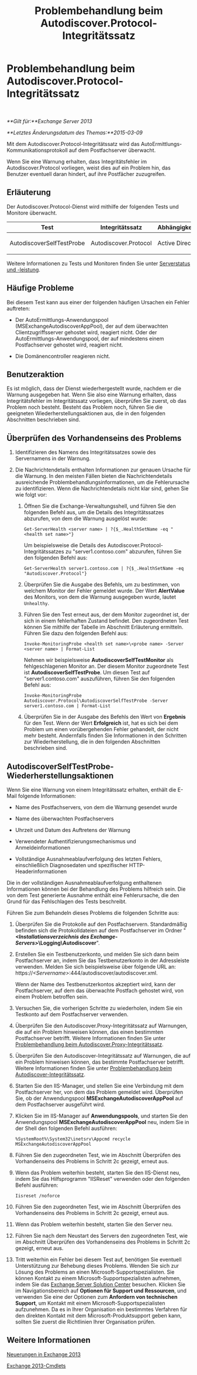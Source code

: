 ﻿---
title: Problembehandlung beim Autodiscover.Protocol-Integritätssatz
TOCTitle: Problembehandlung beim Autodiscover.Protocol-Integritätssatz
ms:assetid: 06afdcc8-7920-4e88-b85a-98e67a19d221
ms:mtpsurl: https://technet.microsoft.com/de-de/library/ms.exch.scom.autodiscover.protocol(v=EXCHG.150)
ms:contentKeyID: 53181850
ms.date: 10/08/2015
mtps_version: v=EXCHG.150
ms.translationtype: HT
---

# Problembehandlung beim Autodiscover.Protocol-Integritätssatz

 

_**Gilt für:**Exchange Server 2013_

_**Letztes Änderungsdatum des Themas:**2015-03-09_

Mit dem Autodiscover.Protocol-Integritätssatz wird das AutoErmittlungs-Kommunikationsprotokoll auf dem Postfachserver überwacht.

Wenn Sie eine Warnung erhalten, dass Integritätsfehler im Autodiscover.Protocol vorliegen, weist dies auf ein Problem hin, das Benutzer eventuell daran hindert, auf ihre Postfächer zuzugreifen.

## Erläuterung

Der Autodiscover.Protocol-Dienst wird mithilfe der folgenden Tests und Monitore überwacht.


<table>
<colgroup>
<col style="width: 25%" />
<col style="width: 25%" />
<col style="width: 25%" />
<col style="width: 25%" />
</colgroup>
<thead>
<tr class="header">
<th>Test</th>
<th>Integritätssatz</th>
<th>Abhängigkeiten</th>
<th>Zugehörige Monitore</th>
</tr>
</thead>
<tbody>
<tr class="odd">
<td><p>AutodiscoverSelfTestProbe</p></td>
<td><p>Autodiscover.Protocol</p></td>
<td><p>Active Directory</p></td>
<td><p>AutodiscoverSelfTestMonitor</p></td>
</tr>
</tbody>
</table>


Weitere Informationen zu Tests und Monitoren finden Sie unter [Serverstatus und -leistung](https://technet.microsoft.com/de-de/library/jj150551\(v=exchg.150\)).

## Häufige Probleme

Bei diesem Test kann aus einer der folgenden häufigen Ursachen ein Fehler auftreten:

  - Der AutoErmittlungs-Anwendungspool (MSExchangeAutodiscoverAppPool), der auf dem überwachten Clientzugriffsserver gehostet wird, reagiert nicht. Oder der AutoErmittlungs-Anwendungspool, der auf mindestens einem Postfachserver gehostet wird, reagiert nicht.

  - Die Domänencontroller reagieren nicht.

## Benutzeraktion

Es ist möglich, dass der Dienst wiederhergestellt wurde, nachdem er die Warnung ausgegeben hat. Wenn Sie also eine Warnung erhalten, dass Integritätsfehler im Integritätssatz vorliegen, überprüfen Sie zuerst, ob das Problem noch besteht. Besteht das Problem noch, führen Sie die geeigneten Wiederherstellungsaktionen aus, die in den folgenden Abschnitten beschrieben sind.

## Überprüfen des Vorhandenseins des Problems

1.  Identifizieren des Namens des Integritätssatzes sowie des Servernamens in der Warnung.

2.  Die Nachrichtendetails enthalten Informationen zur genauen Ursache für die Warnung. In den meisten Fällen bieten die Nachrichtendetails ausreichende Problembehandlungsinformationen, um die Fehlerursache zu identifizieren. Wenn die Nachrichtendetails nicht klar sind, gehen Sie wie folgt vor:
    
    1.  Öffnen Sie die Exchange-Verwaltungsshell, und führen Sie den folgenden Befehl aus, um die Details des Integritätssatzes abzurufen, von dem die Warnung ausgelöst wurde:
        
            Get-ServerHealth <server name> | ?{$_.HealthSetName -eq "<health set name>"}
        
        Um beispielsweise die Details des Autodiscover.Protocol-Integritätssatzes zu "server1.contoso.com" abzurufen, führen Sie den folgenden Befehl aus:
        
            Get-ServerHealth server1.contoso.com | ?{$_.HealthSetName -eq "Autodiscover.Protocol"}
    
    2.  Überprüfen Sie die Ausgabe des Befehls, um zu bestimmen, von welchem Monitor der Fehler gemeldet wurde. Der Wert **AlertValue** des Monitors, von dem die Warnung ausgegeben wurde, lautet `Unhealthy`.
    
    3.  Führen Sie den Test erneut aus, der dem Monitor zugeordnet ist, der sich in einem fehlerhaften Zustand befindet. Den zugeordneten Test können Sie mithilfe der Tabelle im Abschnitt Erläuterung ermitteln. Führen Sie dazu den folgenden Befehl aus:
        
            Invoke-MonitoringProbe <health set name>\<probe name> -Server <server name> | Format-List
        
        Nehmen wir beispielsweise **AutodiscoverSelfTestMonitor** als fehlgeschlagenen Monitor an. Der diesem Monitor zugeordnete Test ist **AutodiscoverSelfTestProbe**. Um diesen Test auf "server1.contoso.com" auszuführen, führen Sie den folgenden Befehl aus:
        
            Invoke-MonitoringProbe Autodiscover.Protocol\AutodiscoverSelfTestProbe -Server server1.contoso.com | Format-List
    
    4.  Überprüfen Sie in der Ausgabe des Befehls den Wert von **Ergebnis** für den Test. Wenn der Wert **Erfolgreich** ist, hat es sich bei dem Problem um einen vorübergehenden Fehler gehandelt, der nicht mehr besteht. Andernfalls finden Sie Informationen in den Schritten zur Wiederherstellung, die in den folgenden Abschnitten beschrieben sind.

## AutodiscoverSelfTestProbe-Wiederherstellungsaktionen

Wenn Sie eine Warnung von einem Integritätssatz erhalten, enthält die E-Mail folgende Informationen:

  - Name des Postfachservers, von dem die Warnung gesendet wurde

  - Name des überwachten Postfachservers

  - Uhrzeit und Datum des Auftretens der Warnung

  - Verwendeter Authentifizierungsmechanismus und Anmeldeinformationen

  - Vollständige Ausnahmeablaufverfolgung des letzten Fehlers, einschließlich Diagnosedaten und spezifischer HTTP-Headerinformationen

Die in der vollständigen Ausnahmeablaufverfolgung enthaltenen Informationen können bei der Behandlung des Problems hilfreich sein. Die von dem Test generierte Ausnahme enthält eine Fehlerursache, die den Grund für das Fehlschlagen des Tests beschreibt.

Führen Sie zum Behandeln dieses Problems die folgenden Schritte aus:

1.  Überprüfen Sie die Protokolle auf den Postfachservern. Standardmäßig befinden sich die Protokolldateien auf dem Postfachserver im Ordner "***\<Installationsverzeichnis des Exchange-Servers\>*\\Logging\\Autodiscover**".

2.  Erstellen Sie ein Testbenutzerkonto, und melden Sie sich dann beim Postfachserver an, indem Sie das Testbenutzerkonto in der Adressleiste verwenden. Melden Sie sich beispielsweise über folgende URL an: https://*\<Servername\>*:444/autodiscover/autodiscover.xml.
    
    Wenn der Name des Testbenutzerkontos akzeptiert wird, kann der Postfachserver, auf dem das überwachte Postfach gehostet wird, von einem Problem betroffen sein.

3.  Versuchen Sie, die vorherigen Schritte zu wiederholen, indem Sie ein Testkonto auf dem Postfachserver verwenden.

4.  Überprüfen Sie den Autodiscover.Proxy-Integritätssatz auf Warnungen, die auf ein Problem hinweisen können, das einen bestimmten Postfachserver betrifft. Weitere Informationen finden Sie unter [Problembehandlung beim Autodiscover.Proxy-Integritätssatz](troubleshooting-autodiscover-proxy-health-set.md).

5.  Überprüfen Sie den Autodiscover-Integritätssatz auf Warnungen, die auf ein Problem hinweisen können, das bestimmte Postfachserver betrifft. Weitere Informationen finden Sie unter [Problembehandlung beim Autodiscover-Integritätssatz](troubleshooting-autodiscover-health-set.md).

6.  Starten Sie den IIS-Manager, und stellen Sie eine Verbindung mit dem Postfachserver her, von dem das Problem gemeldet wird. Überprüfen Sie, ob der Anwendungspool **MSExchangeAutodiscoverAppPool** auf dem Postfachserver ausgeführt wird.

7.  Klicken Sie im IIS-Manager auf **Anwendungspools**, und starten Sie den Anwendungspool **MSExchangeAutodiscoverAppPool** neu, indem Sie in der Shell den folgenden Befehl ausführen:
    
        %SystemRoot%\System32\inetsrv\Appcmd recycle MSExchangeAutodiscoverAppPool

8.  Führen Sie den zugeordneten Test, wie im Abschnitt Überprüfen des Vorhandenseins des Problems in Schritt 2c gezeigt, erneut aus.

9.  Wenn das Problem weiterhin besteht, starten Sie den IIS-Dienst neu, indem Sie das Hilfsprogramm "IISReset" verwenden oder den folgenden Befehl ausführen:
    
        Iisreset /noforce

10. Führen Sie den zugeordneten Test, wie im Abschnitt Überprüfen des Vorhandenseins des Problems in Schritt 2c gezeigt, erneut aus.

11. Wenn das Problem weiterhin besteht, starten Sie den Server neu.

12. Führen Sie nach dem Neustart des Servers den zugeordneten Test, wie im Abschnitt Überprüfen des Vorhandenseins des Problems in Schritt 2c gezeigt, erneut aus.

13. Tritt weiterhin ein Fehler bei diesem Test auf, benötigen Sie eventuell Unterstützung zur Behebung dieses Problems. Wenden Sie sich zur Lösung des Problems an einen Microsoft-Supportspezialisten. Sie können Kontakt zu einem Microsoft-Supportspezialisten aufnehmen, indem Sie das [Exchange Server Solution Center](http://go.microsoft.com/fwlink/p/?linkid=180809) besuchen. Klicken Sie im Navigationsbereich auf **Optionen für Support und Ressourcen**, und verwenden Sie eine der Optionen zum **Anfordern von technischen Support**, um Kontakt mit einem Microsoft-Supportspezialisten aufzunehmen. Da es in Ihrer Organisation ein bestimmtes Verfahren für den direkten Kontakt mit dem Microsoft-Produktsupport geben kann, sollten Sie zuerst die Richtlinien Ihrer Organisation prüfen.

## Weitere Informationen

[Neuerungen in Exchange 2013](https://technet.microsoft.com/de-de/library/jj150540\(v=exchg.150\))

[Exchange 2013-Cmdlets](https://technet.microsoft.com/de-de/library/bb124413\(v=exchg.150\))

